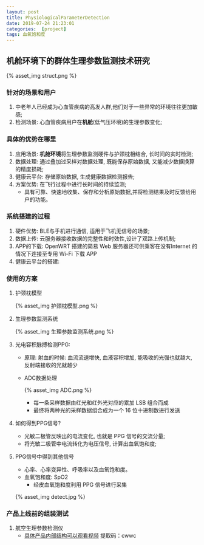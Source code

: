 ```yaml
---
layout: post
title: PhysiologicalParameterDetection
date: 2019-07-24 21:23:01
categories:  [project]
tags: 血氧饱和度
---
```


## 机舱环境下的群体生理参数监测技术研究

{% asset_img struct.png %}

### 针对的场景和用户

1. 中老年人已经成为心血管疾病的高发人群,他们对于一些异常的环境往往更加敏感;
2. 检测场景: 心血管疾病用户在**机舱**(低气压环境)的生理参数变化;

### 具体的优势在哪里

1. 应用场景: **机舱环境**将生理参数监测硬件与护颈枕相结合, 长时间的实时检测;
2. 数据处理: 通过叠加过采样对数据处理, 既能保存原始数据, 又能减少数据换算的精度损耗;
3. 健康云平台: 存储原始数据, 生成健康数据检测报告;
4. 方案优势: 在飞行过程中进行长时间的持续监测;
   - 具有可靠、快速地收集、保存和分析原始数据,并将检测结果及时反馈给用户的功能。

### 系统搭建的过程

1. 硬件优势: BLE与手机进行通信, 适用于飞机无信号的场景;
2. 数据上传: 云服务器接收数据的完整性和时效性,设计了双路上传机制;
3. APP的下载: OpenWRT 搭建的简易 Web 服务器还可供乘客在没有Internet 的情况下连接至专用 Wi-Fi 下载 APP
4. 健康云平台的搭建: 

### 使用的方案

1. 护颈枕模型

   {% asset_img	护颈枕模型.png %}

2. 生理参数监测系统

   {% asset_img 生理参数监测系统.png %}

3. 光电容积脉搏检测PPG: 

   - 原理: 射血的时候: 血流流速增快, 血液容积增加, 能吸收的光强也就越大, 反射端接收的光就越少

   - ADC数据处理

     {% asset_img ADC.png %}

     - 每一条采样数据由红光和红外光对应的累加 LSB 组合而成
     - 最终将两种光的采样数据组合成为一个 16 位十进制数进行发送

4. 如何得到PPG信号?

   - 光敏二极管反映出的电流变化,  也就是 PPG 信号的交流分量;
   - 将光敏二极管中电流转化为电压信号, 计算出血氧饱和度;

5. PPG信号中得到其他信号

   - 心率、心率变异性、呼吸率以及血氧饱和度。
   - 血氧饱和度: SpO2
     - 经皮血氧饱和度利用 PPG 信号进行采集

   {% asset_img detect.jpg %}

### 产品上线前的组装测试

1. 航空生理参数检测仪
   + [具体产品内部结构可以观看视频](https://pan.baidu.com/s/1j76Kec6cbDdaum6xtLYUwg )
     提取码：cwwc 